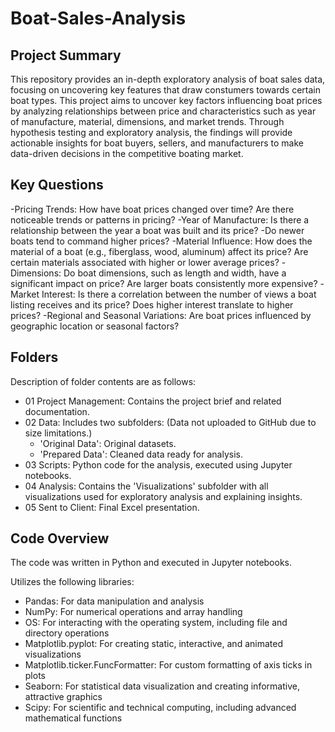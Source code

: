 # Boat-Sales-Analysis
## Project Summary
This repository provides an in-depth exploratory analysis of boat sales data, focusing on uncovering key features that draw constumers towards certain boat types. This project aims to uncover key factors influencing boat prices by analyzing relationships between price and characteristics such as year of manufacture, material, dimensions, and market trends. Through hypothesis testing and exploratory analysis, the findings will provide actionable insights for boat buyers, sellers, and manufacturers to make data-driven decisions in the competitive boating market.
## Key Questions  
-Pricing Trends: How have boat prices changed over time? Are there noticeable trends or patterns in pricing?
-Year of Manufacture: Is there a relationship between the year a boat was built and its price? -Do newer boats tend to command higher prices?
-Material Influence: How does the material of a boat (e.g., fiberglass, wood, aluminum) affect its price? Are certain materials associated with higher or lower average prices?
-Dimensions: Do boat dimensions, such as length and width, have a significant impact on price? Are larger boats consistently more expensive?
-Market Interest: Is there a correlation between the number of views a boat listing receives and its price? Does higher interest translate to higher prices?
-Regional and Seasonal Variations: Are boat prices influenced by geographic location or seasonal factors?
## Folders
Description of folder contents are as follows:
- 01 Project Management: Contains the project brief and related documentation.
- 02 Data: Includes two subfolders: (Data not uploaded to GitHub due to size limitations.)
  - 'Original Data': Original datasets.
  - 'Prepared Data': Cleaned data ready for analysis.
- 03 Scripts: Python code for the analysis, executed using Jupyter notebooks.
- 04 Analysis: Contains the 'Visualizations' subfolder with all visualizations used for exploratory analysis and explaining insights.
- 05 Sent to Client: Final Excel presentation.
## Code Overview
The code was written in Python and executed in Jupyter notebooks.

 Utilizes the following libraries:
- Pandas: For data manipulation and analysis
- NumPy: For numerical operations and array handling
- OS: For interacting with the operating system, including file and directory operations
- Matplotlib.pyplot: For creating static, interactive, and animated visualizations
- Matplotlib.ticker.FuncFormatter: For custom formatting of axis ticks in plots
- Seaborn: For statistical data visualization and creating informative, attractive graphics
- Scipy: For scientific and technical computing, including advanced mathematical functions

